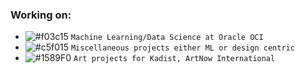 ### Working on:

- ![#f03c15](https://via.placeholder.com/15/f03c15/000000?text=+) `Machine Learning/Data Science at Oracle OCI`
- ![#c5f015](https://via.placeholder.com/15/c5f015/000000?text=+) `Miscellaneous projects either ML or design centric`
- ![#1589F0](https://via.placeholder.com/15/1589F0/000000?text=+) `Art projects for Kadist, ArtNow International`


